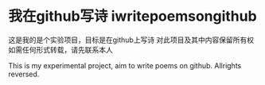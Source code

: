 # 我在github写诗 iwritepoemsongithub
这是我的是个实验项目，目标是在github上写诗
对此项目及其中内容保留所有权
如需任何形式转载，请先联系本人

This is my experimental project, aim to write poems on github.
Allrights reversed.
